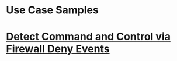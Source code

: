 # Use Case Samples
# [Detect Command and Control via Firewall Deny Events](/UseCases/TA0011-firewall-deny.md)




